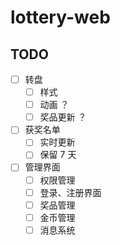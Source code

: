 # lottery-web

## TODO

- [ ] 转盘
  - [ ]  样式
  - [ ]  动画 ？
  - [ ]  奖品更新 ？
- [ ] 获奖名单
  - [ ] 实时更新
  - [ ] 保留 7 天
- [ ] 管理界面
  - [ ] 权限管理
  - [ ] 登录、注册界面
  - [ ] 奖品管理
  - [ ] 金币管理
  - [ ] 消息系统
